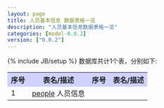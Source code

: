 ```yaml
---
layout: page
title: 人员基本信息 数据表格一览
description: "人员基本信息数据表格一览"
categories: [model-0.0.2]
version: ["0.0.2"]
---
```

{% include JB/setup %}
数据库共计1个表，分别如下:

<table class="table table-bordered table-striped table-condensed">
  <tr>
    <th style="background-color:#D0D3FF">序号</th>
    <th style="background-color:#D0D3FF">表名/描述</th>
    <th style="background-color:#D0D3FF">序号</th>
    <th style="background-color:#D0D3FF">表名/描述</th>
  </tr>
  <tr>
    <td>1</td>
    <td><a href="info.html#people">people</a> 人员信息</td>
    <td></td>
    <td></td>
  </tr>
</table>
